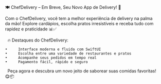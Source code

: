 🍽️ ChefDelivery – Em Breve, Seu Novo App de Delivery! 🚀


Com o ChefDelivery, você tem a melhor experiência de delivery na palma da mão! Explore cardápios, escolha pratos irresistíveis e receba tudo com rapidez e praticidade 📊✅


  🔥 Destaques do ChefDelivery: 



    •	  Interface moderna e fluida com SwiftUI
    •	  Escolha entre uma variedade de restaurantes e pratos
    •	  Acompanhe seus pedidos em tempo real
    •     Pagamento fácil, rápido e seguro



  Peça agora e descubra um novo jeito de saborear suas comidas favoritas! 😋📦
